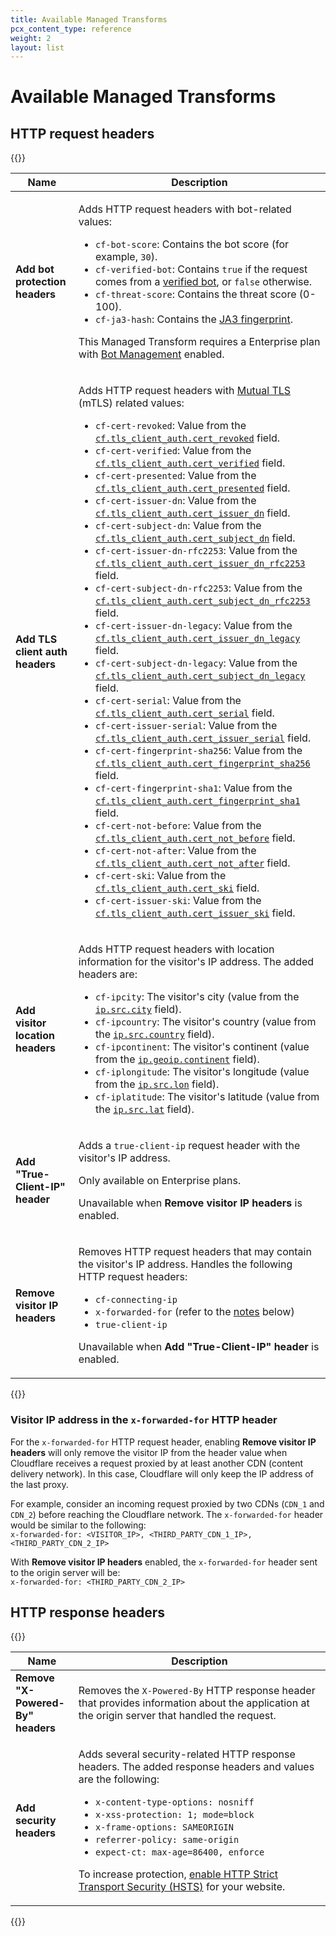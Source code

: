 ```yaml
---
title: Available Managed Transforms
pcx_content_type: reference
weight: 2
layout: list
---
```


# Available Managed Transforms

## HTTP request headers

{{<table-wrap>}}

<table>
  <thead>
    <tr>
      <th style="width:20%">Name</th>
      <th>Description</th>
    </tr>
  </thead>
  <tbody>
    <tr>
      <td><strong>Add bot protection headers</strong></td>
      <td>
        <p>Adds HTTP request headers with bot-related values:</p>
        <ul>
          <li><code>cf-bot-score</code>: Contains the bot score (for example, <code>30</code>).</li>
          <li><code>cf-verified-bot</code>: Contains <code>true</code> if the request comes from a <a href="/bots/concepts/bot/#verified-bots">verified bot</a>, or <code>false</code> otherwise.</li>
          <li><code>cf-threat-score</code>: Contains the threat score (0-100).</li>
          <li><code>cf-ja3-hash</code>: Contains the <a href="/bots/concepts/ja3-fingerprint/">JA3 fingerprint</a>.</li>
        </ul>
        <p>This Managed Transform requires a Enterprise plan with <a href="/bots/plans/bm-subscription/">Bot Management</a> enabled.</p>
      </td>
    </tr>
    <tr>
      <td><strong>Add TLS client auth headers</strong></td>
      <td>
        <p>Adds HTTP request headers with <a href="/api-shield/security/mtls/">Mutual TLS</a> (mTLS) related values:</p>
        <ul>
          <li><code>cf-cert-revoked</code>: Value from the <a href="/ruleset-engine/rules-language/fields/#field-cf-tls_client_auth-cert_revoked"><code>cf.tls_client_auth.cert_revoked</code></a> field.</li>
          <li><code>cf-cert-verified</code>: Value from the <a href="/ruleset-engine/rules-language/fields/#field-cf-tls_client_auth-cert_verified"><code>cf.tls_client_auth.cert_verified</code></a> field.</li>
          <li><code>cf-cert-presented</code>: Value from the <a href="/ruleset-engine/rules-language/fields/#field-cf-tls_client_auth-cert_presented"><code>cf.tls_client_auth.cert_presented</code></a> field.</li>
          <li><code>cf-cert-issuer-dn</code>: Value from the <a href="/ruleset-engine/rules-language/fields/#field-cf-tls_client_auth-cert_issuer_dn"><code>cf.tls_client_auth.cert_issuer_dn</code></a> field.</li>
          <li><code>cf-cert-subject-dn</code>: Value from the <a href="/ruleset-engine/rules-language/fields/#field-cf-tls_client_auth-cert_subject_dn"><code>cf.tls_client_auth.cert_subject_dn</code></a> field.</li>
          <li><code>cf-cert-issuer-dn-rfc2253</code>: Value from the <a href="/ruleset-engine/rules-language/fields/#field-cf-tls_client_auth-cert_issuer_dn_rfc2253"><code>cf.tls_client_auth.cert_issuer_dn_rfc2253</code></a> field.</li>
          <li><code>cf-cert-subject-dn-rfc2253</code>: Value from the <a href="/ruleset-engine/rules-language/fields/#field-cf-tls_client_auth-cert_subject_dn_rfc2253"><code>cf.tls_client_auth.cert_subject_dn_rfc2253</code></a> field.</li>
          <li><code>cf-cert-issuer-dn-legacy</code>: Value from the <a href="/ruleset-engine/rules-language/fields/#field-cf-tls_client_auth-cert_issuer_dn_legacy"><code>cf.tls_client_auth.cert_issuer_dn_legacy</code></a> field.</li>
          <li><code>cf-cert-subject-dn-legacy</code>: Value from the <a href="/ruleset-engine/rules-language/fields/#field-cf-tls_client_auth-cert_subject_dn_legacy"><code>cf.tls_client_auth.cert_subject_dn_legacy</code></a> field.</li>
          <li><code>cf-cert-serial</code>: Value from the <a href="/ruleset-engine/rules-language/fields/#field-cf-tls_client_auth-cert_serial"><code>cf.tls_client_auth.cert_serial</code></a> field.</li>
          <li><code>cf-cert-issuer-serial</code>: Value from the <a href="/ruleset-engine/rules-language/fields/#field-cf-tls_client_auth-cert_issuer_serial"><code>cf.tls_client_auth.cert_issuer_serial</code></a> field.</li>
          <li><code>cf-cert-fingerprint-sha256</code>: Value from the <a href="/ruleset-engine/rules-language/fields/#field-cf-tls_client_auth-cert_fingerprint_sha256"><code>cf.tls_client_auth.cert_fingerprint_sha256</code></a> field.</li>
          <li><code>cf-cert-fingerprint-sha1</code>: Value from the <a href="/ruleset-engine/rules-language/fields/#field-cf-tls_client_auth-cert_fingerprint_sha1"><code>cf.tls_client_auth.cert_fingerprint_sha1</code></a> field.</li>
          <li><code>cf-cert-not-before</code>: Value from the <a href="/ruleset-engine/rules-language/fields/#field-cf-tls_client_auth-cert_not_before"><code>cf.tls_client_auth.cert_not_before</code></a> field.</li>
          <li><code>cf-cert-not-after</code>: Value from the <a href="/ruleset-engine/rules-language/fields/#field-cf-tls_client_auth-cert_not_after"><code>cf.tls_client_auth.cert_not_after</code></a> field.</li>
          <li><code>cf-cert-ski</code>: Value from the <a href="/ruleset-engine/rules-language/fields/#field-cf-tls_client_auth-cert_ski"><code>cf.tls_client_auth.cert_ski</code></a> field.</li>
          <li><code>cf-cert-issuer-ski</code>: Value from the <a href="/ruleset-engine/rules-language/fields/#field-cf-tls_client_auth-cert_issuer_ski"><code>cf.tls_client_auth.cert_issuer_ski</code></a> field.</li>
        </ul>
      </td>
    </tr>
    <tr>
      <td><strong>Add visitor location headers</strong></td>
      <td>
        <p>Adds HTTP request headers with location information for the visitor's IP address. The added headers are:</p>
        <ul>
          <li><code>cf-ipcity</code>: The visitor's city (value from the <a href="/ruleset-engine/rules-language/fields/#field-ip-src-city"><code>ip.src.city</code></a> field).</li>
          <li><code>cf-ipcountry</code>: The visitor's country (value from the <a href="/ruleset-engine/rules-language/fields/#field-ip-src-country"><code>ip.src.country</code></a> field).</li>
          <li><code>cf-ipcontinent</code>: The visitor's continent (value from the <a href="/ruleset-engine/rules-language/fields/#field-ip-geoip-continent"><code>ip.geoip.continent</code></a> field).</li>
          <li><code>cf-iplongitude</code>: The visitor's longitude (value from the <a href="/ruleset-engine/rules-language/fields/#field-ip-src-lon"><code>ip.src.lon</code></a> field).</li>
          <li><code>cf-iplatitude</code>: The visitor's latitude (value from the <a href="/ruleset-engine/rules-language/fields/#field-ip-src-lat"><code>ip.src.lat</code></a> field).</li>
        </ul>
      </td>
    </tr>
    <tr>
      <td><strong>Add "True-Client-IP" header</strong></td>
      <td>
        <p>Adds a <code>true-client-ip</code> request header with the visitor's IP address.</p>
        <p>Only available on Enterprise plans.</p>
        <p>Unavailable when <strong>Remove visitor IP headers</strong> is enabled.</p>
      </td>
    </tr>
    <tr>
      <td><strong>Remove visitor IP headers</strong></td>
      <td>
        <p>Removes HTTP request headers that may contain the visitor's IP address. Handles the following HTTP request headers:</p>
        <ul>
          <li><code>cf-connecting-ip</code></li>
          <li><code>x-forwarded-for</code> (refer to the <a href="#visitor-ip-address-in-the-x-forwarded-for-http-header">notes</a> below)</li>
          <li><code>true-client-ip</code></li>
        </ul>
        <p>Unavailable when <strong>Add "True-Client-IP" header</strong> is enabled.</p>
      </td>
    </tr>
  </tbody>
</table>

{{</table-wrap>}}

### Visitor IP address in the `x-forwarded-for` HTTP header

For the `x-forwarded-for` HTTP request header, enabling **Remove visitor IP headers** will only remove the visitor IP from the header value when Cloudflare receives a request proxied by at least another CDN (content delivery network). In this case, Cloudflare will only keep the IP address of the last proxy.

For example, consider an incoming request proxied by two CDNs (`CDN_1` and `CDN_2`) before reaching the Cloudflare network. The `x-forwarded-for` header would be similar to the following:<br>
`x-forwarded-for: <VISITOR_IP>, <THIRD_PARTY_CDN_1_IP>, <THIRD_PARTY_CDN_2_IP>`

With **Remove visitor IP headers** enabled, the `x-forwarded-for` header sent to the origin server will be:<br>
`x-forwarded-for: <THIRD_PARTY_CDN_2_IP>`

## HTTP response headers

{{<table-wrap>}}

<table>
  <thead>
    <tr>
      <th style="width:20%">Name</th>
      <th>Description</th>
    </tr>
  </thead>
  <tbody>
    <tr>
      <td><strong>Remove "X-Powered-By" headers</strong></td>
      <td>
        <p>Removes the <code>X-Powered-By</code> HTTP response header that provides information about the application at the origin server that handled the request.</p>
      </td>
    </tr>
    <tr>
      <td><strong>Add security headers</strong></td>
      <td>
        <p>Adds several security-related HTTP response headers. The added response headers and values are the following:</p>
        <ul>
          <li><code>x-content-type-options: nosniff</code></li>
          <li><code>x-xss-protection: 1; mode=block</code></li>
          <li><code>x-frame-options: SAMEORIGIN</code></li>
          <li><code>referrer-policy: same-origin</code></li>
          <li><code>expect-ct: max-age=86400, enforce</code></li>
        </ul>
        <p>To increase protection, <a href="/ssl/edge-certificates/additional-options/http-strict-transport-security/">enable HTTP Strict Transport Security (HSTS)</a> for your website.</p>
      </td>
    </tr>
  </tbody>
</table>

{{</table-wrap>}}
